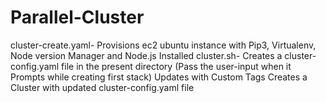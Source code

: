 # Parallel-Cluster
cluster-create.yaml- Provisions ec2 ubuntu instance with Pip3, Virtualenv, Node version Manager and Node.js Installed
cluster.sh- Creates a cluster-config.yaml file in the present directory (Pass the user-input when it Prompts while creating first stack)
            Updates with Custom Tags
            Creates a Cluster with updated cluster-config.yaml file
 
